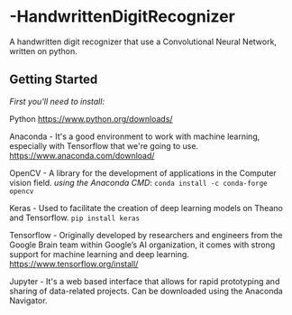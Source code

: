 # -HandwrittenDigitRecognizer
A handwritten digit recognizer that use a Convolutional Neural Network, written on python.

## Getting Started
*First you'll need to install:*

Python
https://www.python.org/downloads/

Anaconda - It's a good environment to work with machine learning, especially with Tensorflow that we're going to use.
https://www.anaconda.com/download/

OpenCV - A library for the development of applications in the Computer vision field.
*using the Anaconda CMD*: `conda install -c conda-forge opencv`

Keras - Used to facilitate the creation of deep learning models on Theano and Tensorflow.
`pip install keras`

Tensorflow - Originally developed by researchers and engineers from the Google Brain team within Google’s AI organization, it comes with strong support for machine learning and deep learning.
https://www.tensorflow.org/install/

Jupyter - It's a web based interface that allows for rapid prototyping and sharing of data-related projects.
Can be downloaded using the Anaconda Navigator.

